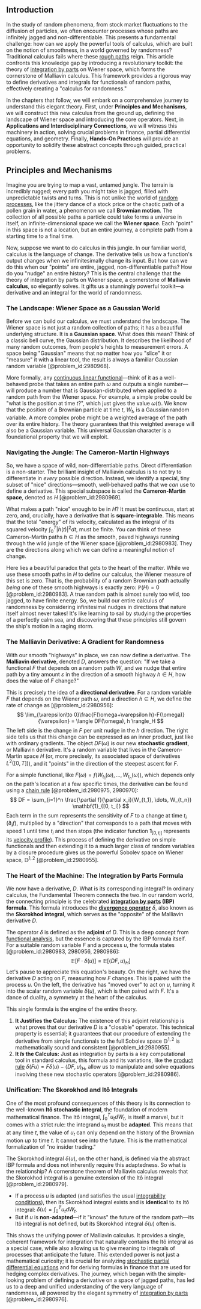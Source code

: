 ## Introduction
In the study of random phenomena, from stock market fluctuations to the diffusion of particles, we often encounter processes whose paths are infinitely jagged and non-differentiable. This presents a fundamental challenge: how can we apply the powerful tools of calculus, which are built on the notion of smoothness, in a world governed by randomness? Traditional calculus fails where these [rough paths](@article_id:204024) reign. This article confronts this knowledge gap by introducing a revolutionary toolkit: the theory of [integration by parts](@article_id:135856) on Wiener space, which forms the cornerstone of Malliavin calculus. This framework provides a rigorous way to define derivatives and integrals for functionals of random paths, effectively creating a "calculus for randomness."

In the chapters that follow, we will embark on a comprehensive journey to understand this elegant theory. First, under **Principles and Mechanisms**, we will construct this new calculus from the ground up, defining the landscape of Wiener space and introducing the core operators. Next, in **Applications and Interdisciplinary Connections**, we will witness this machinery in action, solving crucial problems in finance, partial differential equations, and geometry. Finally, **Hands-On Practices** will provide an opportunity to solidify these abstract concepts through guided, practical problems.

## Principles and Mechanisms

Imagine you are trying to map a vast, untamed jungle. The terrain is incredibly rugged; every path you might take is jagged, filled with unpredictable twists and turns. This is not unlike the world of [random processes](@article_id:267993), like the jittery dance of a stock price or the chaotic path of a pollen grain in water, a phenomenon we call **Brownian motion**. The collection of all possible paths a particle could take forms a universe in itself, an infinite-dimensional space we call the **Wiener space**. Each "point" in this space is not a location, but an entire journey, a complete path from a starting time to a final time.

Now, suppose we want to do calculus in this jungle. In our familiar world, calculus is the language of change. The derivative tells us how a function's output changes when we infinitesimally change its input. But how can we do this when our "points" are entire, jagged, non-differentiable paths? How do you "nudge" an entire history? This is the central challenge that the theory of integration by parts on Wiener space, a cornerstone of **Malliavin calculus**, so elegantly solves. It gifts us a stunningly powerful toolkit—a derivative and an integral for the world of randomness.

### The Landscape: Wiener Space as a Gaussian World

Before we can build our calculus, we must understand the landscape. The Wiener space is not just a random collection of paths; it has a beautiful underlying structure. It is a **Gaussian space**. What does this mean? Think of a classic bell curve, the Gaussian distribution. It describes the likelihood of many random outcomes, from people's heights to measurement errors. A space being "Gaussian" means that no matter how you "slice" it or "measure" it with a linear tool, the result is always a familiar Gaussian random variable [@problem_id:2980968].

More formally, any [continuous linear functional](@article_id:135795)—think of it as a well-behaved probe that takes an entire path $\omega$ and outputs a single number—will produce a number that is Gaussian-distributed when applied to a random path from the Wiener space. For example, a simple probe could be "what is the position at time $t$?", which just gives the value $\omega(t)$. We know that the position of a Brownian particle at time $t$, $W_t$, is a Gaussian random variable. A more complex probe might be a weighted average of the path over its entire history. The theory guarantees that this weighted average will also be a Gaussian variable. This universal Gaussian character is a foundational property that we will exploit.

### Navigating the Jungle: The Cameron-Martin Highways

So, we have a space of wild, non-differentiable paths. Direct differentiation is a non-starter. The brilliant insight of Malliavin calculus is to not try to differentiate in *every* possible direction. Instead, we identify a special, tiny subset of "nice" directions—smooth, well-behaved paths that we *can* use to define a derivative. This special subspace is called the **Cameron-Martin space**, denoted as $H$ [@problem_id:2980969].

What makes a path "nice" enough to be in $H$? It must be continuous, start at zero, and, crucially, have a derivative that is **square-integrable**. This means that the total "energy" of its velocity, calculated as the integral of its squared velocity $\int_0^T |\dot{h}(t)|^2 dt$, must be finite. You can think of these Cameron-Martin paths $h \in H$ as the smooth, paved highways running through the wild jungle of the Wiener space [@problem_id:2980983]. They are the directions along which we can define a meaningful notion of change.

Here lies a beautiful paradox that gets to the heart of the matter. While we use these smooth paths in $H$ to define our calculus, the Wiener measure of this set is zero. That is, the probability of a random Brownian path actually *being* one of these smooth highways is exactly zero: $\mathbb{P}(H) = 0$ [@problem_id:2980983]. A true random path is almost surely too wild, too jagged, to have finite energy. So, we build our entire calculus of randomness by considering infinitesimal nudges in directions that nature itself almost never takes! It's like learning to sail by studying the properties of a perfectly calm sea, and discovering that these principles still govern the ship's motion in a raging storm.

### The Malliavin Derivative: A Gradient for Randomness

With our smooth "highways" in place, we can now define a derivative. The **Malliavin derivative**, denoted $D$, answers the question: "If we take a functional $F$ that depends on a random path $W$, and we nudge that entire path by a tiny amount $\varepsilon$ in the direction of a smooth highway $h \in H$, how does the value of $F$ change?"

This is precisely the idea of a **directional derivative**. For a random variable $F$ that depends on the Wiener path $\omega$, and a direction $h \in H$, we define the rate of change as [@problem_id:2980956]:
$$
\lim_{\varepsilon\to 0}\frac{F(\omega+\varepsilon h)-F(\omega)}{\varepsilon} = \langle DF(\omega), h \rangle_H
$$
The left side is the change in $F$ per unit nudge in the $h$ direction. The right side tells us that this change can be expressed as an inner product, just like with ordinary gradients. The object $DF(\omega)$ is our new **stochastic gradient**, or Malliavin derivative. It's a random variable that lives in the Cameron-Martin space $H$ (or, more precisely, its associated space of derivatives $L^2([0,T])$), and it "points" in the direction of the steepest ascent for $F$.

For a simple functional, like $F(\omega) = f(W_{t_1}(\omega), \ldots, W_{t_n}(\omega))$, which depends only on the path's location at a few specific times, the derivative can be found using a [chain rule](@article_id:146928) [@problem_id:2980975, 2980970]:
$$
DF = \sum_{i=1}^n \frac{\partial f}{\partial x_i}(W_{t_1}, \dots, W_{t_n}) \mathbf{1}_{[0, t_i]}
$$
Each term in the sum represents the sensitivity of $F$ to a change at time $t_i$ ($\partial_i f$), multiplied by a "direction" that corresponds to a path that moves with speed 1 until time $t_i$ and then stops (the indicator function $\mathbf{1}_{[0, t_i]}$ represents its [velocity profile](@article_id:265910)). This process of defining the derivative on simple functionals and then extending it to a much larger class of random variables by a closure procedure gives us the powerful Sobolev space on Wiener space, $\mathbb{D}^{1,2}$ [@problem_id:2980955].

### The Heart of the Machine: The Integration by Parts Formula

We now have a derivative, $D$. What is its corresponding integral? In ordinary calculus, the Fundamental Theorem connects the two. In our random world, the connecting principle is the celebrated **[integration by parts](@article_id:135856) (IBP) formula**. This formula introduces the **[divergence operator](@article_id:265481)** $\delta$, also known as the **Skorokhod integral**, which serves as the "opposite" of the Malliavin derivative $D$.

The operator $\delta$ is defined as the **adjoint** of $D$. This is a deep concept from [functional analysis](@article_id:145726), but the essence is captured by the IBP formula itself. For a suitable random variable $F$ and a process $u$, the formula states [@problem_id:2980983, 2980956, 2980986]:
$$
\mathbb{E}\big[F \cdot \delta(u)\big] = \mathbb{E}\big[\langle DF, u \rangle_H\big]
$$
Let's pause to appreciate this equation's beauty. On the right, we have the derivative $D$ acting on $F$, measuring how $F$ changes. This is paired with the process $u$. On the left, the derivative has "moved over" to act on $u$, turning it into the scalar random variable $\delta(u)$, which is then paired with $F$. It's a dance of duality, a symmetry at the heart of the calculus.

This single formula is the engine of the entire theory.
1.  **It Justifies the Calculus:** The existence of this adjoint relationship is what proves that our derivative $D$ is a "closable" operator. This technical property is essential; it guarantees that our procedure of extending the derivative from simple functionals to the full Sobolev space $\mathbb{D}^{1,2}$ is mathematically sound and consistent [@problem_id:2980955].
2.  **It *Is* the Calculus:** Just as integration by parts is a key computational tool in standard calculus, this formula and its variations, like the [product rule](@article_id:143930) $\delta(Fu) = F\delta(u) - \langle DF, u \rangle_H$, allow us to manipulate and solve equations involving these new stochastic operators [@problem_id:2980986].

### Unification: The Skorokhod and Itô Integrals

One of the most profound consequences of this theory is its connection to the well-known **Itô stochastic integral**, the foundation of modern mathematical finance. The Itô integral, $\int_0^T u_t dW_t$, is itself a marvel, but it comes with a strict rule: the integrand $u_t$ must be **adapted**. This means that at any time $t$, the value of $u_t$ can only depend on the history of the Brownian motion *up to* time $t$. It cannot see into the future. This is the mathematical formalization of "no insider trading."

The Skorokhod integral $\delta(u)$, on the other hand, is defined via the abstract IBP formula and does not inherently require this adaptedness. So what is the relationship? A cornerstone theorem of Malliavin calculus reveals that the Skorokhod integral is a genuine extension of the Itô integral [@problem_id:2980979].
- If a process $u$ is adapted (and satisfies the usual [integrability conditions](@article_id:158008)), then its Skorokhod integral exists and is **identical** to its Itô integral: $\delta(u) = \int_0^T u_t dW_t$.
- But if $u$ is **non-adapted**—if it "knows" the future of the random path—its Itô integral is not defined, but its Skorokhod integral $\delta(u)$ often is.

This shows the unifying power of Malliavin calculus. It provides a single, coherent framework for integration that naturally contains the Itô integral as a special case, while also allowing us to give meaning to integrals of processes that anticipate the future. This extended power is not just a mathematical curiosity; it is crucial for analyzing [stochastic partial differential equations](@article_id:187798) and for deriving formulas in finance that are used for hedging complex derivatives. The journey, which began with the simple-looking problem of defining a derivative on a space of jagged paths, has led us to a deep and unified understanding of the very language of randomness, all powered by the elegant symmetry of [integration by parts](@article_id:135856) [@problem_id:2980976].